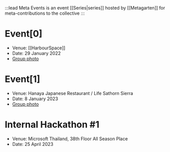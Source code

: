 :::lead
Meta Events is an event [[Series|series]] hosted by [[Metagarten]] for meta-contributions to the collective
:::

# Event[0]
- Venue: [[HarbourSpace]]
- Date: 29 January 2022
- [Group photo](https://web.facebook.com/iamnutn0n/posts/pfbid0PMWHvto1wBaBVFRALwkucW59mSj72KzUnarqZneBE8YLf5ZxiCBNAUWZKic19Toxl)

# Event[1]
- Venue: Hanaya Japanese Restaurant / Life Sathorn Sierra
- Date: 8 January 2023
- [Group photo](https://web.facebook.com/iamnutn0n/posts/pfbid0hZ2EAuwtTuHWUnNdCUkqwFMugHRMhGBQAUhnrQa531wnXBm4qoy1k5k53qWebaqAl)

# Internal Hackathon #1
- Venue: Microsoft Thailand, 38th Floor All Season Place
- Date: 25 April 2023